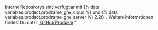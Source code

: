 Interne Repositorys sind verfügbar mit {% data variables.product.prodname_ghe_cloud %} und {% data variables.product.prodname_ghe_server %} 2.20+. Weitere Informationen findest Du unter „<a href="/articles/githubs-products" class="dotcom-only">GitHub Produkte</a>."

